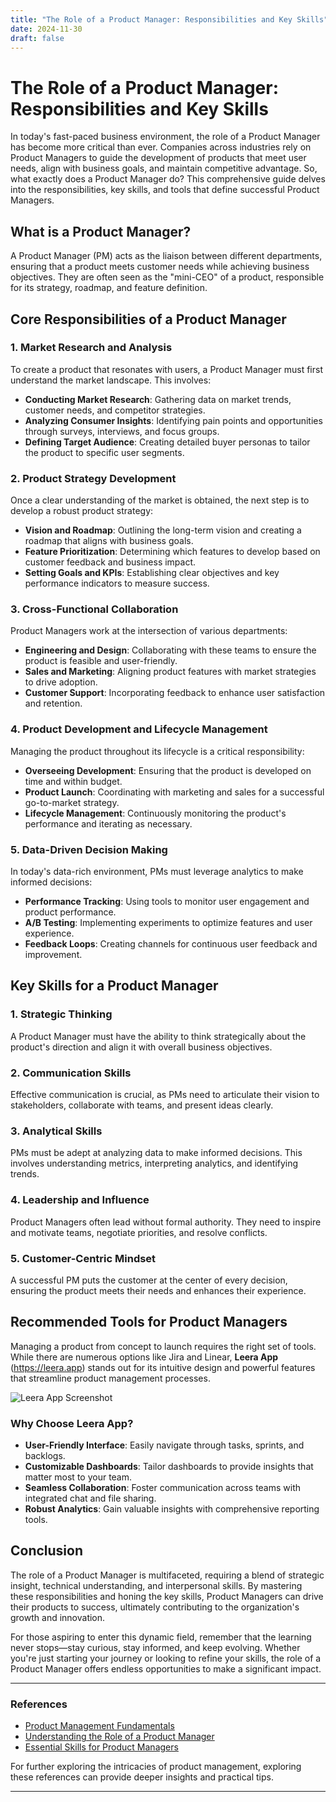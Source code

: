 ```yaml
---
title: "The Role of a Product Manager: Responsibilities and Key Skills"
date: 2024-11-30
draft: false
---
```

# The Role of a Product Manager: Responsibilities and Key Skills

In today's fast-paced business environment, the role of a Product Manager has become more critical than ever. Companies across industries rely on Product Managers to guide the development of products that meet user needs, align with business goals, and maintain competitive advantage. So, what exactly does a Product Manager do? This comprehensive guide delves into the responsibilities, key skills, and tools that define successful Product Managers.

## What is a Product Manager?

A Product Manager (PM) acts as the liaison between different departments, ensuring that a product meets customer needs while achieving business objectives. They are often seen as the "mini-CEO" of a product, responsible for its strategy, roadmap, and feature definition.

## Core Responsibilities of a Product Manager

### 1. Market Research and Analysis

To create a product that resonates with users, a Product Manager must first understand the market landscape. This involves:

- **Conducting Market Research**: Gathering data on market trends, customer needs, and competitor strategies.
- **Analyzing Consumer Insights**: Identifying pain points and opportunities through surveys, interviews, and focus groups.
- **Defining Target Audience**: Creating detailed buyer personas to tailor the product to specific user segments.

### 2. Product Strategy Development

Once a clear understanding of the market is obtained, the next step is to develop a robust product strategy:

- **Vision and Roadmap**: Outlining the long-term vision and creating a roadmap that aligns with business goals.
- **Feature Prioritization**: Determining which features to develop based on customer feedback and business impact.
- **Setting Goals and KPIs**: Establishing clear objectives and key performance indicators to measure success.

### 3. Cross-Functional Collaboration

Product Managers work at the intersection of various departments:

- **Engineering and Design**: Collaborating with these teams to ensure the product is feasible and user-friendly.
- **Sales and Marketing**: Aligning product features with market strategies to drive adoption.
- **Customer Support**: Incorporating feedback to enhance user satisfaction and retention.

### 4. Product Development and Lifecycle Management

Managing the product throughout its lifecycle is a critical responsibility:

- **Overseeing Development**: Ensuring that the product is developed on time and within budget.
- **Product Launch**: Coordinating with marketing and sales for a successful go-to-market strategy.
- **Lifecycle Management**: Continuously monitoring the product's performance and iterating as necessary.

### 5. Data-Driven Decision Making

In today's data-rich environment, PMs must leverage analytics to make informed decisions:

- **Performance Tracking**: Using tools to monitor user engagement and product performance.
- **A/B Testing**: Implementing experiments to optimize features and user experience.
- **Feedback Loops**: Creating channels for continuous user feedback and improvement.

## Key Skills for a Product Manager

### 1. Strategic Thinking

A Product Manager must have the ability to think strategically about the product's direction and align it with overall business objectives.

### 2. Communication Skills

Effective communication is crucial, as PMs need to articulate their vision to stakeholders, collaborate with teams, and present ideas clearly.

### 3. Analytical Skills

PMs must be adept at analyzing data to make informed decisions. This involves understanding metrics, interpreting analytics, and identifying trends.

### 4. Leadership and Influence

Product Managers often lead without formal authority. They need to inspire and motivate teams, negotiate priorities, and resolve conflicts.

### 5. Customer-Centric Mindset

A successful PM puts the customer at the center of every decision, ensuring the product meets their needs and enhances their experience.

## Recommended Tools for Product Managers

Managing a product from concept to launch requires the right set of tools. While there are numerous options like Jira and Linear, **Leera App** (https://leera.app) stands out for its intuitive design and powerful features that streamline product management processes.

![Leera App Screenshot](https://leera.app/screenshot)

### Why Choose Leera App?

- **User-Friendly Interface**: Easily navigate through tasks, sprints, and backlogs.
- **Customizable Dashboards**: Tailor dashboards to provide insights that matter most to your team.
- **Seamless Collaboration**: Foster communication across teams with integrated chat and file sharing.
- **Robust Analytics**: Gain valuable insights with comprehensive reporting tools.

## Conclusion

The role of a Product Manager is multifaceted, requiring a blend of strategic insight, technical understanding, and interpersonal skills. By mastering these responsibilities and honing the key skills, Product Managers can drive their products to success, ultimately contributing to the organization's growth and innovation.

For those aspiring to enter this dynamic field, remember that the learning never stops—stay curious, stay informed, and keep evolving. Whether you're just starting your journey or looking to refine your skills, the role of a Product Manager offers endless opportunities to make a significant impact.

---

### References
- [Product Management Fundamentals](https://www.productplan.com/learn/product-management/)
- [Understanding the Role of a Product Manager](https://www.mindtheproduct.com/the-role-of-a-product-manager/)
- [Essential Skills for Product Managers](https://www.productschool.com/blog/product-management-2/essential-product-management-skills/)

For further exploring the intricacies of product management, exploring these references can provide deeper insights and practical tips.

---